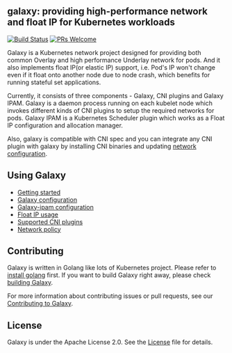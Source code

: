 ## galaxy: providing high-performance network and float IP for Kubernetes workloads

[![Build Status](https://api.travis-ci.com/tkestack/galaxy.svg?branch=master)](https://travis-ci.com/tkestack/galaxy)
[![PRs Welcome](https://img.shields.io/badge/PRs-welcome-brightgreen.svg)](https://tkestack.io/galaxy/merge_requests)

Galaxy is a Kubernetes network project designed for providing both common Overlay and high performance Underlay network for pods.
And it also implements float IP(or elastic IP) support, i.e. Pod's IP won't change even if it float onto another node due to node crash, which benefits for running stateful set applications.

Currently, it consists of three components - Galaxy, CNI plugins and Galaxy IPAM.
Galaxy is a daemon process running on each kubelet node which invokes different kinds of CNI plugins to setup the required networks for pods.
Galaxy IPAM is a Kubernetes Scheduler plugin which works as a Float IP configuration and allocation manager.

Also, galaxy is compatible with CNI spec and you can integrate any CNI plugin with galaxy by installing CNI binaries and updating [network configuration](doc/galaxy-config.md).

## Using Galaxy

- [Getting started](doc/getting-started.md)
- [Galaxy configuration](doc/galaxy-config.md)
- [Galaxy-ipam configuration](doc/galaxy-ipam-config.md)
- [Float IP usage](doc/float-ip.md)
- [Supported CNI plugins](doc/supported-cnis.md)
- [Network policy](doc/network-policy.md)

## Contributing

Galaxy is written in Golang like lots of Kubernetes project. Please refer to [install golang](https://golang.org/doc/install) first. If you want to build Galaxy right away, please check [building Galaxy](doc/building.md).

For more information about contributing issues or pull requests, see our [Contributing to Galaxy](doc/contributing.md).

## License

Galaxy is under the Apache License 2.0. See the [License](License) file for details.
